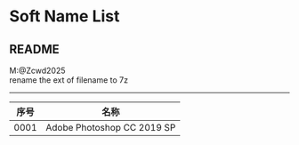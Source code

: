 # Soft Name List

## README
M:@Zcwd2025  
rename the ext of filename to 7z

---

| 序号      | 名称 |
| ----------- | ----------- |
| 0001      | Adobe Photoshop CC 2019 SP|
